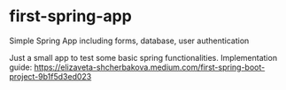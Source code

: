 # first-spring-app
Simple Spring App including forms, database, user authentication

Just a small app to test some basic spring functionalities.
Implementation guide: 
https://elizaveta-shcherbakova.medium.com/first-spring-boot-project-9b1f5d3ed023
